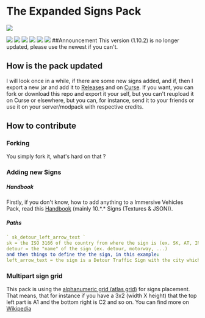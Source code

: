 # The Expanded Signs Pack
![](https://raw.githubusercontent.com/Tim3Game/The-Expanded-Signs-Pack/1.10.2/src/main/resources/packLogo.png)

![](https://img.shields.io/github/issues/Tim3Game/The-Expanded-Signs-Pack?style=flat-square) ![](https://img.shields.io/github/stars/Tim3Game/The-Expanded-Signs-Pack?style=flat-square) ![](https://img.shields.io/github/forks/Tim3Game/The-Expanded-Signs-Pack?style=flat-square ) ![](https://img.shields.io/github/release/Tim3Game/The-Expanded-Signs-Pack?style=flat-square)
![](https://cf.way2muchnoise.eu/full_333267_downloads.svg) ![](https://cf.way2muchnoise.eu/versions/333267.svg)
##Announcement
This version (1.10.2) is no longer updated, please use the newest if you can't.

## How is the pack updated
I will look once in a while, if there are some new signs added, and if, then I export a new jar and add it to [Releases](https://github.com/Tim3Game/The-Expanded-Signs-Pack/releases "Releases") and on [Curse](https://www.curseforge.com/minecraft/mc-mods/the-expanded-signs-pack-iv-mts "Curse"). If you want, you can fork or download this repo and export it your self, but you can't reupload it on Curse or elsewhere, but you can, for instance, send it to your friends or use it on your server/modpack with respective credits.

## How to contribute
### Forking
You simply fork it, what's hard on that ?
### Adding new Signs
##### Handbook
Firstly, if you don't know, how to add anything to a Immersive Vehicles Pack, read this [Handbook](https://github.com/DonBruce64/MinecraftTransportSimulator/blob/master/MTSPackHandbook.doc "this Handbook") (mainly 10.\*.\* Signs (Textures & JSON)).
##### Paths
```yaml
` sk_detour_left_arrow_text `
sk = the ISO 3166 of the country from where the sign is (ex. SK, AT, IR, ...)
detour = the "name" of the sign (ex. detour, motorway, ...)
and then things to define the the sign, in this example:
left_arrow_text = the sign is a Detour Traffic Sign with the city which is redirected and the direction in what it is going
```


### Multipart sign grid
This pack is using the [alphanumeric grid (atlas grid)](https://en.wikipedia.org/wiki/Alphanumeric_grid "alphanumeric grid (atlas grid)") for signs placement. That means, that for instance if you have a 3x2 (width X height) that the top left part is A1 and the bottom right is C2 and so on. You can find more on [Wikipedia](https://en.wikipedia.org/wiki/Alphanumeric_grid "Wikipedia")